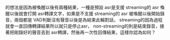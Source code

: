  的想法是因為被喚醒以後有兩種結果，一種是預設 asr是支援 streaming的 asr 喚醒以後就會打開 
  asr轉譯文字，如果是不支援 streaming的 asr 被喚醒以後開始錄音，兩個都是 
  VAD判斷沒有聲音以後是為結束此輪對話， streaming的因為過程就會一直回傳轉譯結果所以就只是停止asr，
  non-streaming的則是結束錄音，接著把剛錄好的聲音丟到 
  asr轉譯，然後再一次性回傳結果，這樣你認為如何？